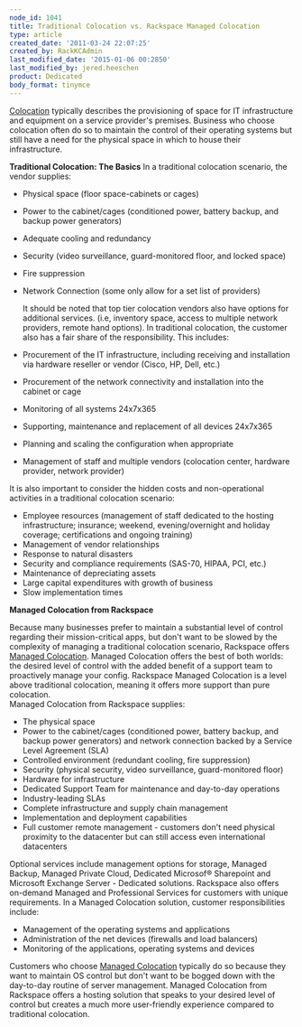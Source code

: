 ```yaml
---
node_id: 1041
title: Traditional Colocation vs. Rackspace Managed Colocation
type: article
created_date: '2011-03-24 22:07:25'
created_by: RackKCAdmin
last_modified_date: '2015-01-06 00:2850'
last_modified_by: jered.heeschen
product: Dedicated
body_format: tinymce
---
```


[Colocation](http://www.rackspace.com/managed_hosting/managed_colocation/index.php)
typically describes the provisioning of space for IT infrastructure and
equipment on a service provider's premises. Business who choose
colocation often do so to maintain the control of their operating
systems but still have a need for the physical space in which to house
their infrastructure.  

**Traditional Colocation: The Basics**   In a traditional colocation
scenario, the vendor supplies:    

-   Physical space (floor space-cabinets or cages)
-   Power to the cabinet/cages (conditioned power, battery backup, and
    backup power generators)
-   Adequate cooling and redundancy
-   Security (video surveillance, guard-monitored floor, and locked
    space)
-   Fire suppression
-   Network Connection (some only allow for a set list of providers)

    It should be noted that top tier colocation vendors also have
options for additional services. (i.e, inventory space, access to
multiple network providers, remote hand options).   In traditional
colocation, the customer also has a fair share of the responsibility.
This includes:    

-   Procurement of the IT infrastructure, including receiving and
    installation via hardware reseller or vendor (Cisco, HP, Dell, etc.)
-   Procurement of the network connectivity and installation into the
    cabinet or cage
-   Monitoring of all systems 24x7x365
-   Supporting, maintenance and replacement of all devices 24x7x365
-   Planning and scaling the configuration when appropriate
-   Management of staff and multiple vendors (colocation center,
    hardware provider, network provider)

It is also important to consider the hidden costs and non-operational
activities in a traditional colocation scenario:

-   Employee resources (management of staff dedicated to the hosting
    infrastructure; insurance; weekend, evening/overnight and holiday
    coverage; certifications and ongoing training)
-   Management of vendor relationships
-   Response to natural disasters
-   Security and compliance requirements (SAS-70, HIPAA, PCI, etc.)
-   Maintenance of depreciating assets
-   Large capital expenditures with growth of business
-   Slow implementation times

**Managed Colocation from Rackspace**  

Because many businesses prefer to maintain a substantial level of
control regarding their mission-critical apps, but don't want to be
slowed by the complexity of managing a traditional colocation scenario,
Rackspace offers [Managed
Colocation](http://www.rackspace.com/managed_hosting/managed_colocation/index.php).
Managed Colocation offers the best of both worlds: the desired level of
control with the added benefit of a support team to proactively manage
your config. Rackspace Managed Colocation is a level above traditional
colocation, meaning it offers more support than pure colocation.  
Managed Colocation from Rackspace supplies:    

-   The physical space
-   Power to the cabinet/cages (conditioned power, battery backup, and
    backup power generators) and network connection backed by a Service
    Level Agreement (SLA)
-   Controlled environment (redundant cooling, fire suppression)
-   Security (physical security, video surveillance, guard-monitored
    floor)
-   Hardware for infrastructure
-   Dedicated Support Team for maintenance and day-to-day operations
-   Industry-leading SLAs
-   Complete infrastructure and supply chain management
-   Implementation and deployment capabilities
-   Full customer remote management - customers don't need physical
    proximity to the datacenter but can still access even international
    datacenters

Optional services include management options for storage, Managed
Backup, Managed Private Cloud, Dedicated Microsof&reg; Sharepoint and
Microsoft Exchange Server - Dedicated solutions. Rackspace also offers
on-demand Managed and Professional Services for customers with unique
requirements. In a Managed Colocation solution, customer
responsibilities include:    

-   Management of the operating systems and applications
-   Administration of the net devices (firewalls and load balancers)
-   Monitoring of the applications, operating systems and devices

Customers who choose [Managed
Colocation](http://www.rackspace.com/managed_hosting/managed_colocation/index.php)
typically do so because they want to maintain OS control but don't want
to be bogged down with the day-to-day routine of server management.
Managed Colocation from Rackspace offers a hosting solution that speaks
to your desired level of control but creates a much more user-friendly
experience compared to traditional colocation.

